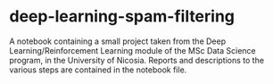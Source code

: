 # deep-learning-spam-filtering
A notebook containing a small project taken from the Deep Learning/Reinforcement Learning module of the MSc Data Science program, in the University of Nicosia.
Reports and descriptions to the various steps are contained in the notebook file.
